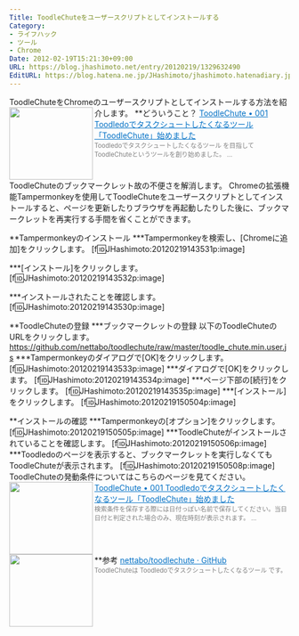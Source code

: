 ```yaml
---
Title: ToodleChuteをユーザースクリプトとしてインストールする
Category:
- ライフハック
- ツール
- Chrome
Date: 2012-02-19T15:21:30+09:00
URL: https://blog.jhashimoto.net/entry/20120219/1329632490
EditURL: https://blog.hatena.ne.jp/JHashimoto/jhashimoto.hatenadiary.jp/atom/entry/12921228815717256730
---
```


ToodleChuteをChromeのユーザースクリプトとしてインストールする方法を紹介します。
**どういうこと？
<a href="http://toodlechute.tumblr.com/post/15622615991/toodledo-toodlechute" target="_blank"><img class="alignleft" align="left" border="0" src="http://capture.heartrails.com/150x130/shadow?http://toodlechute.tumblr.com/post/15622615991/toodledo-toodlechute" alt="" width="150" height="130" /></a><a style="color:#0070C5;" href="http://toodlechute.tumblr.com/post/15622615991/toodledo-toodlechute" target="_blank">ToodleChute &#8226; 001 Toodledoでタスクシュートしたくなるツール「ToodleChute」始めました</a><a href="http://b.hatena.ne.jp/entry/http://toodlechute.tumblr.com/post/15622615991/toodledo-toodlechute" target="_blank"><img border="0" src="http://b.hatena.ne.jp/entry/image/http://toodlechute.tumblr.com/post/15622615991/toodledo-toodlechute" alt="" /></a><br><span style="color: #808080;font-size: 80%;">Toodledoでタスクシュートしたくなるツール  を目指してToodleChuteというツールを創り始めました。 ...</span><br style="clear:both;" />
ToodleChuteのブックマークレット故の不便さを解消します。
Chromeの拡張機能Tampermonkeyを使用してToodleChuteをユーザースクリプトとしてインストールすると、ページを更新したりブラウザを再起動したりした後に、ブックマークレットを再実行する手間を省くことができます。

**Tampermonkeyのインストール
***Tampermonkeyを検索し、[Chromeに追加]をクリックします。
[f:id:JHashimoto:20120219143531p:image]

***[インストール]をクリックします。
[f:id:JHashimoto:20120219143532p:image]

***インストールされたことを確認します。
[f:id:JHashimoto:20120219143530p:image]

**ToodleChuteの登録
***ブックマークレットの登録
以下のToodleChuteのURLをクリックします。
https://github.com/nettabo/toodlechute/raw/master/toodle_chute.min.user.js
***Tampermonkeyのダイアログで[OK]をクリックします。
[f:id:JHashimoto:20120219143533p:image]
***ダイアログで[OK]をクリックします。
[f:id:JHashimoto:20120219143534p:image]
***ページ下部の[続行]をクリックします。
[f:id:JHashimoto:20120219143535p:image]
***[インストール]をクリックします。
[f:id:JHashimoto:20120219150504p:image]

**インストールの確認
***Tampermonkeyの[オプション]をクリックします。
[f:id:JHashimoto:20120219150505p:image]
***ToodleChuteがインストールされていることを確認します。
[f:id:JHashimoto:20120219150506p:image]
***Toodledoのページを表示すると、ブックマークレットを実行しなくてもToodleChuteが表示されます。
[f:id:JHashimoto:20120219150508p:image]
ToodleChuteの発動条件についてはこちらのページを見てください。
<a href="http://toodlechute.tumblr.com/post/15622615991/toodledo-toodlechute" target="_blank"><img class="alignleft" align="left" border="0" src="http://capture.heartrails.com/150x130/shadow?http://toodlechute.tumblr.com/post/15622615991/toodledo-toodlechute" alt="" width="150" height="130" /></a><a style="color:#0070C5;" href="http://toodlechute.tumblr.com/post/15622615991/toodledo-toodlechute" target="_blank">ToodleChute &#8226; 001 Toodledoでタスクシュートしたくなるツール「ToodleChute」始めました</a><a href="http://b.hatena.ne.jp/entry/http://toodlechute.tumblr.com/post/15622615991/toodledo-toodlechute" target="_blank"><img border="0" src="http://b.hatena.ne.jp/entry/image/http://toodlechute.tumblr.com/post/15622615991/toodledo-toodlechute" alt="" /></a><br><span style="color: #808080;font-size: 80%;">検索条件を保存する際には日付っぽい名前で保存してください。当日日付と判定された場合のみ、現在時刻が表示されます。 ...</span><br style="clear:both;" />
**参考
<a href="https://github.com/nettabo/toodlechute#readme" target="_blank"><img class="alignleft" align="left" border="0" src="http://capture.heartrails.com/150x130/shadow?https://github.com/nettabo/toodlechute#readme" alt="" width="150" height="130" /></a><a style="color:#0070C5;" href="https://github.com/nettabo/toodlechute#readme" target="_blank">nettabo/toodlechute &#183; GitHub</a><a href="http://b.hatena.ne.jp/entry/https://github.com/nettabo/toodlechute#readme" target="_blank"><img border="0" src="http://b.hatena.ne.jp/entry/image/https://github.com/nettabo/toodlechute#readme" alt="" /></a><br><span style="color: #808080;font-size: 80%;">ToodleChuteは Toodledoでタスクシュートしたくなるツール です。</span><br style="clear:both;" />
